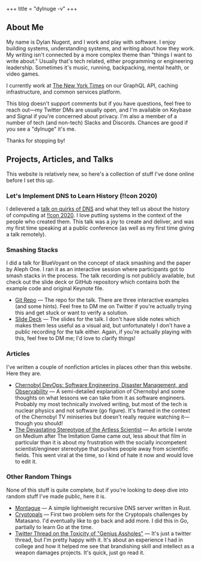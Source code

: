 +++
title = "dylnuge -v"
+++

## About Me

My name is Dylan Nugent, and I work and play with software. I enjoy building
systems, understanding systems, and writing about how they work. My writing
isn't connected by a more complex theme than "things I want to write about."
Usually that's tech related, either programming or engineering leadership.
Sometimes it's music, running, backpacking, mental health, or video games.

I currently work at [The New York Times](nytimes.com) on our GraphQL API,
caching infrastructure, and common services platform.

This blog doesn't support comments but if you have questions, feel free to reach
out—my Twitter DMs are usually open, and I'm available on Keybase and Signal if
you're concerned about privacy. I'm also a member of a number of tech (and
non-tech) Slacks and Discords. Chances are good if you see a "dylnuge" it's me.

Thanks for stopping by!

## Projects, Articles, and Talks

This website is relatively new, so here's a collection of stuff I've done online
before I set this up.

### Let's Implement DNS to Learn History (!!con 2020)

I delievered a [talk on quirks of DNS](https://www.youtube.com/watch?v=PFAgpqFi3No) and what they tell us about the history of computing at [!!con 2020](https://bangbangcon.com/2020/). I love putting systems in the context of the people who created them. This talk was a joy to create and deliver, and was my first time speaking at a public conference (as well as my first time giving a talk remotely).

### Smashing Stacks

I did a talk for BlueVoyant on the concept of stack smashing and the paper by
Aleph One. I ran it as an interactive session where participants got to smash
stacks in the process. The talk recording is not publicly available, but check
out the slide deck or GitHub repository which contains both the example code and
original Keynote file.

<ul class="project-links">
  <li>
    <a href="https://github.com/Dylnuge/stack-smashing">Git Repo</a>
    &mdash;
    The repo for the talk. There are three interactive examples (and
    some hints). Feel free to DM me on Twitter if you're actually trying
    this and get stuck or want to verify a solution.
  </li>
  <li>
    <a href="https://speakerdeck.com/dylnuge/smashing-the-stack-for-fun-and-profit">
      Slide Deck</a>
    &mdash;
    The slides for the talk. I don't have slide notes which makes them
    less useful as a visual aid, but unfortunately I don't have a public
    recording for the talk either. Again, if you're actually playing
    with this, feel free to DM me; I'd love to clarify things!
  </li>
</ul>

### Articles

I've written a couple of nonfiction articles in places other than this website.
Here they are.

<ul class="project-links">
  <li>
    <a href="https://medium.com/@dylnuge/chernobyl-devops-software-engineering-disaster-management-and-observability-8a50a7ea98d6">
      Chernobyl DevOps: Software Engineering, Disaster Management, and
      Observability</a>
    &mdash;
    A semi-detailed explanation of Chernobyl and some thoughts on what
    lessons we can take from it as software engineers. Probably my most
    technically involved writing, but most of the tech is nuclear
    physics and not software (go figure). It's framed in the context of
    the Chernobyl TV miniseries but doesn't really require watching
    it—though you should!
  </li>
  <li>
    <a href="https://medium.com/@dylnuge/the-devastating-stereotype-of-the-artless-scientist-45c6348489ff">
      The Devastating Stereotype of the Artless Scientist</a>
    &mdash;
    An article I wrote on Medium after The Imitation Game came out,
    less about that film in particular than it is about my frustration
    with the socially incompetent scientist/engineer stereotype that
    pushes people away from scientific fields. This went viral at the
    time, so I kind of hate it now and would love to edit it.
  </li>
</ul>

### Other Random Things

None of this stuff is quite complete, but if you're looking to deep dive into
random stuff I've made public, here it is.

<ul class="project-links">
  <li>
    <a href="https://github.com/Dylnuge/montague">Montague</a>
    &mdash;
    A simple lightweight recursive DNS server written in Rust.
  </li>
  <li>
    <a href="https://github.com/Dylnuge/cryptopals">Cryptopals</a>
    &mdash;
    First two problem sets for the Cryptopals challenges by Matasano.
    I'd eventually like to go back and add more. I did this in Go,
    partially to learn Go at the time.
  </li>
  <li>
    <a href="https://twitter.com/dylnuge/status/1072746366697299968">
      Twitter Thread on the Toxicity of "Genius Assholes"</a>
    &mdash;
    It's just a twitter thread, but I'm pretty happy with it. It's about
    an experience I had in college and how it helped me see that
    brandishing skill and intellect as a weapon damages projects. It's
    quick, just go read it.
  </li>
</ul>
